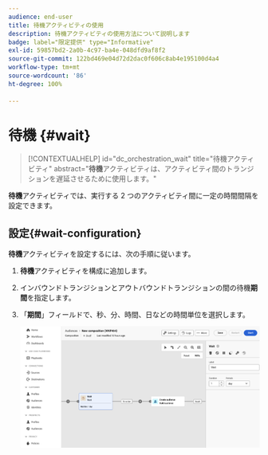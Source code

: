```yaml
---
audience: end-user
title: 待機アクティビティの使用
description: 待機アクティビティの使用方法について説明します
badge: label="限定提供" type="Informative"
exl-id: 59857bd2-2a0b-4c97-ba4e-048dfd9af8f2
source-git-commit: 122bd469e04d72d2dac0f606c8ab4e195100d4a4
workflow-type: tm+mt
source-wordcount: '86'
ht-degree: 100%

---
```


# 待機 {#wait}

>[!CONTEXTUALHELP]
>id="dc_orchestration_wait"
>title="待機アクティビティ"
>abstract="**待機**&#x200B;アクティビティは、アクティビティ間のトランジションを遅延させるために使用します。"

**待機**&#x200B;アクティビティでは、実行する 2 つのアクティビティ間に一定の時間間隔を設定できます。

## 設定{#wait-configuration}

**待機**&#x200B;アクティビティを設定するには、次の手順に従います。

1. **待機**&#x200B;アクティビティを構成に追加します。

1. インバウンドトランジションとアウトバウンドトランジションの間の待機&#x200B;**期間**&#x200B;を指定します。

1. 「**期間**」フィールドで、秒、分、時間、日などの時間単位を選択します。

   ![](../assets/wait.png)

